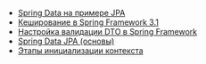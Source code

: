 - <a href="https://habrahabr.ru/post/139421/">Spring Data на примере JPA</a>
- <a href="https://habrahabr.ru/post/113945/">Кеширование в Spring Framework 3.1</a>
- <a href="https://habrahabr.ru/post/343960/">Настройка валидации DTO в Spring Framework</a>
- <a href="https://alexkosarev.name/2017/02/08/spring-framework-database-spring-data-jpa/">Spring Data JPA (основы)</a>
- <a href="https://habr.com/ru/post/222579/">Этапы инициализации контекста</a>

